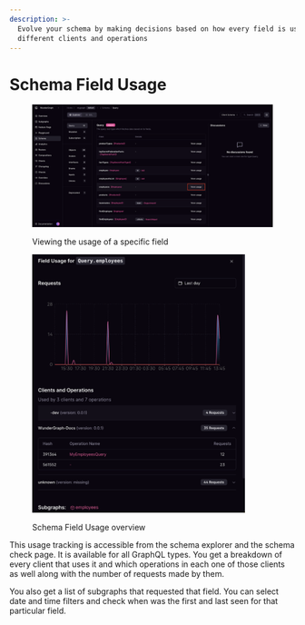 ```yaml
---
description: >-
  Evolve your schema by making decisions based on how every field is used by
  different clients and operations
---
```


# Schema Field Usage

<figure><img src="../../.gitbook/assets/Screenshot 2024-08-20 at 12.37.42.png" alt="A screenshot highlighting the Schema &#x22;View usage&#x22; button for the &#x22;Query.employees&#x22; field"><figcaption><p>Viewing the usage of a specific field</p></figcaption></figure>

<figure><img src="../../.gitbook/assets/Screenshot 2024-08-20 at 13.47.09.png" alt="A screenshot displaying an overview of the Schema: Field Usage page" width="375"><figcaption><p>Schema Field Usage overview</p></figcaption></figure>

This usage tracking is accessible from the schema explorer and the schema check page. It is available for all GraphQL types. You get a breakdown of every client that uses it and which operations in each one of those clients as well along with the number of requests made by them.

You also get a list of subgraphs that requested that field. You can select date and time filters and check when was the first and last seen for that particular field.
